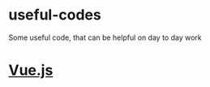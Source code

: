 # useful-codes
Some useful code, that can be helpful on day to day work

# [Vue.js](/vue/vue-useful-docs.md)
